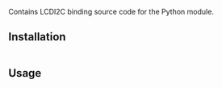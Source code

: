 Contains LCDI2C binding source code for the Python module.

## Installation

```bash
```

## Usage

```python
```

